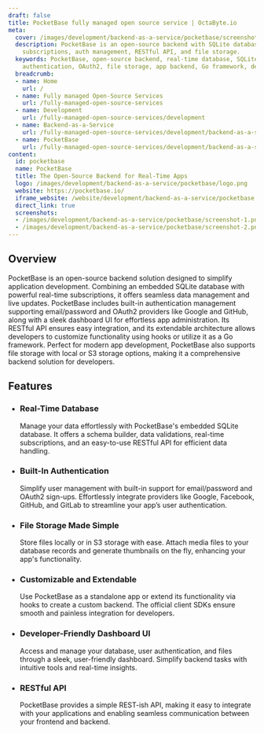 ```yaml
---
draft: false
title: PocketBase fully managed open source service | OctaByte.io
meta:
  cover: /images/development/backend-as-a-service/pocketbase/screenshot-1.png
  description: PocketBase is an open-source backend with SQLite database, real-time
    subscriptions, auth management, RESTful API, and file storage.
  keywords: PocketBase, open-source backend, real-time database, SQLite, RESTful API,
    authentication, OAuth2, file storage, app backend, Go framework, developer tools
  breadcrumb:
  - name: Home
    url: /
  - name: Fully managed Open-Source Services
    url: /fully-managed-open-source-services
  - name: Development
    url: /fully-managed-open-source-services/development
  - name: Backend-as-a-Service
    url: /fully-managed-open-source-services/development/backend-as-a-service
  - name: PocketBase
    url: /fully-managed-open-source-services/development/backend-as-a-service/pocketbase
content:
  id: pocketbase
  name: PocketBase
  title: The Open-Source Backend for Real-Time Apps
  logo: /images/development/backend-as-a-service/pocketbase/logo.png
  website: https://pocketbase.io/
  iframe_website: /website/development/backend-as-a-service/pocketbase
  direct_link: true
  screenshots:
  - /images/development/backend-as-a-service/pocketbase/screenshot-1.png
  - /images/development/backend-as-a-service/pocketbase/screenshot-2.png
---
```


## Overview

PocketBase is an open-source backend solution designed to simplify application development. Combining an embedded SQLite database with powerful real-time subscriptions, it offers seamless data management and live updates. PocketBase includes built-in authentication management supporting email/password and OAuth2 providers like Google and GitHub, along with a sleek dashboard UI for effortless app administration. Its RESTful API ensures easy integration, and its extendable architecture allows developers to customize functionality using hooks or utilize it as a Go framework. Perfect for modern app development, PocketBase also supports file storage with local or S3 storage options, making it a comprehensive backend solution for developers.

## Features

- ### Real-Time Database

  Manage your data effortlessly with PocketBase's embedded SQLite database. It offers a schema builder, data validations, real-time subscriptions, and an easy-to-use RESTful API for efficient data handling.

- ### Built-In Authentication

  Simplify user management with built-in support for email/password and OAuth2 sign-ups. Effortlessly integrate providers like Google, Facebook, GitHub, and GitLab to streamline your app’s user authentication.

- ### File Storage Made Simple

  Store files locally or in S3 storage with ease. Attach media files to your database records and generate thumbnails on the fly, enhancing your app's functionality.

- ### Customizable and Extendable

  Use PocketBase as a standalone app or extend its functionality via hooks to create a custom backend. The official client SDKs ensure smooth and painless integration for developers.

- ### Developer-Friendly Dashboard UI

  Access and manage your database, user authentication, and files through a sleek, user-friendly dashboard. Simplify backend tasks with intuitive tools and real-time insights.

- ### RESTful API

  PocketBase provides a simple REST-ish API, making it easy to integrate with your applications and enabling seamless communication between your frontend and backend.
